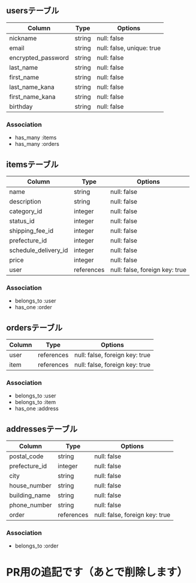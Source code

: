 ## usersテーブル

| Column             | Type      | Options      |
| --------------     | --------- | ------------ |
| nickname           | string    | null: false  |
| email              | string    | null: false, unique: true  |
| encrypted_password | string    | null: false  |
| last_name          | string    | null: false  |
| first_name         | string    | null: false  |
| last_name_kana     | string    | null: false  |
| first_name_kana    | string    | null: false  |
| birthday           | string    | null: false  |


### Association
- has_many :items
- has_many :orders


## itemsテーブル

| Column                  | Type       | Options      |
| ----------------------- | ---------- | ------------ |
| name                    | string     | null: false  |
| description             | string     | null: false  |
| category_id             | integer    | null: false  |
| status_id               | integer    | null: false  |
| shipping_fee_id         | integer    | null: false  |
| prefecture_id           | integer    | null: false  |
| schedule_delivery_id    | integer    | null: false  |
| price                   | integer    | null: false  |
| user                    | references | null: false, foreign key: true  |



### Association
- belongs_to :user
- has_one :order


## ordersテーブル

| Column           | Type       | Options                         |
| ---------------- | ---------- | ------------------------        |
| user             | references | null: false, foreign key: true  |
| item             | references | null: false, foreign key: true  |


### Association
- belongs_to :user
- belongs_to :item
- has_one :address



## addressesテーブル

| Column                | Type       | Options      |
| --------------------- | ---------- | ------------ |
| postal_code           | string     | null: false  |
| prefecture_id         | integer    | null: false  |
| city                  | string     | null: false  |
| house_number          | string     | null: false  |
| building_name         | string     | null: false  |
| phone_number          | string     | null: false  |
| order                 | references | null: false, foreign key: true  |



### Association
- belongs_to :order


# PR用の追記です（あとで削除します） 
